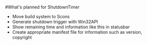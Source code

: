 #What's planned for ShutdownTimer

* Move build system to Scons
* Generate shutdown trigger with Win32API
* Show remaining time and information like this in statusbar
* Create appropriate manifest file for information such as version, copyright

